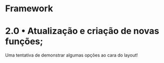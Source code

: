 Framework
=========
2.0
• Atualização e criação de novas funções;
=========

Uma tentativa de demonstrar algumas opções ao cara do layout!